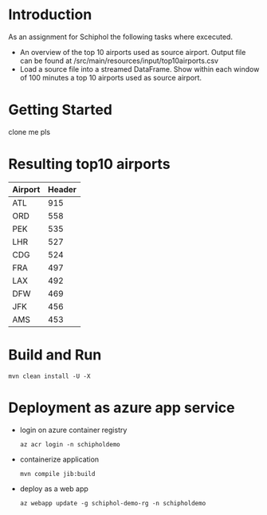 # Introduction 
As an assignment for Schiphol the following tasks where excecuted. 

- An overview of the top 10 airports used as source airport. Output file can be found at /src/main/resources/input/top10airports.csv
- Load a source file into a streamed DataFrame. Show within each window of 100 minutes a top 10 airports used as source airport.

# Getting Started
clone me pls

# Resulting top10 airports    


<div class="foo">

Airport | Header
------ | -----
ATL     | 915 
ORD     | 558 
PEK     | 535  
LHR     | 527  
CDG     | 524  
FRA     | 497  
LAX     | 492  </div>
DFW     | 469  
JFK     | 456  
AMS     | 453 
# Build and Run
`mvn clean install -U -X`

# Deployment as azure app service

- login on azure container registry

  `az acr login -n schipholdemo`

- containerize application

   `mvn compile jib:build`
    
- deploy as a web app

  `az webapp update -g schiphol-demo-rg -n schipholdemo`
  